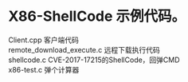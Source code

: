 # X86-ShellCode 示例代码。      
Client.cpp                 客户端代码        
remote_download_execute.c  远程下载执行代码    
shellcode.c                CVE-2017-17215的ShellCode，回弹CMD   
x86-test.c                 弹个计算器    